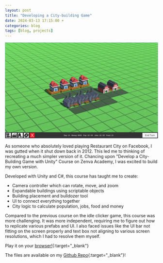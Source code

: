 ```yaml
---
layout: post
title: "Developing a City-building Game"
date: 2024-03-13 17:15:00 +
categories: blog
tags: [blog, projects]
---
```


![Screenshot of City Building Game](/assets/images/citybuildinggame.png)

As someone who absolutely loved playing Restaurant City on Facebook, I was gutted when it shut down back in 2012. This led me to thinking of recreating a much simpler version of it. Chancing upon "Develop a City-Building Game with Unity" Course on Zenva Academy, I was excited to build my own version.

Developed with Unity and C#, this course has taught me to create:

- Camera controller which can rotate, move, and zoom
- Expandable buildings using scriptable objects
- Building placement and bulldozer tool
- UI to connect everything together
- City logic to calculate population, jobs, food and money

Compared to the previous course on the idle clicker game, this course was more challenging. It was more independent, requiring me to figure out how to replicate various prefabs and UI. I also faced issues like the UI bar not fitting on the screen properly and text box not aligning to various screen resolutions, which I had to resolve them myself.

Play it on your [browser!](https://kailermai.github.io/citybuildinggame/WebBuild/index.html){:target="\_blank"}

The files are available on my [Github Repo](https://github.com/kailermai/citybuildinggame){:target="\_blank"}!
